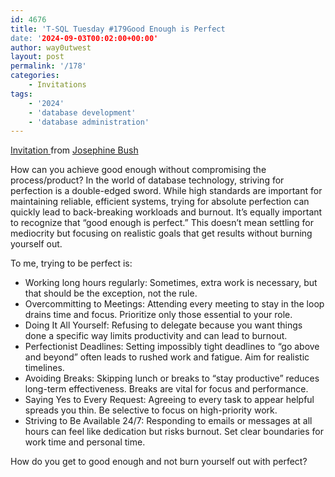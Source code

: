 ```yaml
---
id: 4676
title: 'T-SQL Tuesday #179Good Enough is Perfect
date: '2024-09-03T00:02:00+00:00'
author: way0utwest
layout: post
permalink: '/178'
categories:
    - Invitations
tags:
    - '2024'
    - 'database development'
    - 'database administration'
---
```


[Invitation ](https://sqlkitty.com/t-sql-tues-good-perfect/) from [Josephine Bush](https://sqlkitty.com/)

How can you achieve good enough without compromising the process/product? In the world of database technology, striving for perfection is a double-edged sword. While high standards are important for maintaining reliable, efficient systems, trying for absolute perfection can quickly lead to back-breaking workloads and burnout. It’s equally important to recognize that “good enough is perfect.” This doesn’t mean settling for mediocrity but focusing on realistic goals that get results without burning yourself out.

To me, trying to be perfect is:
- Working long hours regularly: Sometimes, extra work is necessary, but that should be the exception, not the rule.
- Overcommitting to Meetings: Attending every meeting to stay in the loop drains time and focus. Prioritize only those essential to your role.
- Doing It All Yourself: Refusing to delegate because you want things done a specific way limits productivity and can lead to burnout.
- Perfectionist Deadlines: Setting impossibly tight deadlines to “go above and beyond” often leads to rushed work and fatigue. Aim for realistic timelines.
- Avoiding Breaks: Skipping lunch or breaks to “stay productive” reduces long-term effectiveness. Breaks are vital for focus and performance.
- Saying Yes to Every Request: Agreeing to every task to appear helpful spreads you thin. Be selective to focus on high-priority work.
- Striving to Be Available 24/7: Responding to emails or messages at all hours can feel like dedication but risks burnout. Set clear boundaries for work time and personal time.

How do you get to good enough and not burn yourself out with perfect?
